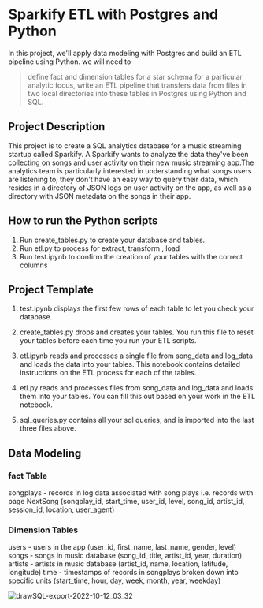 # Sparkify ETL with Postgres and Python
In this project, we'll apply data modeling with Postgres and build an ETL pipeline using Python. we will need to 
> define fact and dimension tables for a star schema for a particular analytic focus,
> write an ETL pipeline that transfers data from files in two local directories into these tables in Postgres using Python and SQL. 

## Project Description
This project is to create a SQL analytics database for a music streaming startup called Sparkify. 
A Sparkify wants to analyze the data they've been collecting on songs and user activity on their new music streaming app.The analytics team is particularly interested in understanding what songs users are listening to, they don't have an easy way to query their data, which resides in a directory of JSON logs on user activity on the app, as well as a directory with JSON metadata on the songs in their app.

## How to run the Python scripts
1. Run create_tables.py to create your database and tables.
2. Run etl.py to process for extract, transform , load
3. Run test.ipynb to confirm the creation of your tables with the correct columns

## Project Template


1.  test.ipynb displays the first few rows of each table to let you check your database.

2. create_tables.py drops and creates your tables. You run this file to reset your tables before each time you run your ETL scripts.

3. etl.ipynb reads and processes a single file from song_data and log_data and loads the data into your tables. This notebook contains  detailed instructions on the ETL process for each of the tables.

4. etl.py reads and processes files from song_data and log_data and loads them into your tables. You can fill this out based on your work in the ETL notebook.

5. sql_queries.py contains all your sql queries, and is imported into the last three files above.

## Data Modeling 

### fact Table

songplays - records in log data associated with song plays i.e. records with page NextSong
        (songplay_id, start_time, user_id, level, song_id, artist_id, session_id, location, user_agent)

### Dimension Tables

users - users in the app
        (user_id, first_name, last_name, gender, level)
songs - songs in music database
        (song_id, title, artist_id, year, duration)
artists - artists in music database
        (artist_id, name, location, latitude, longitude)
time - timestamps of records in songplays broken down into specific units
        (start_time, hour, day, week, month, year, weekday)
        
        
![drawSQL-export-2022-10-12_03_32](https://user-images.githubusercontent.com/88297240/195228854-11273b41-d2b0-4e32-a6a8-bea3657cb7f2.png)
